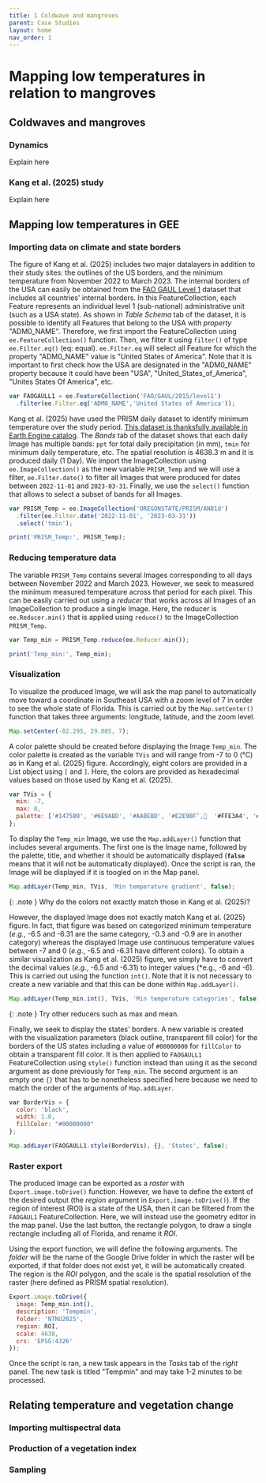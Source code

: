 ```yaml
---
title: 1 Coldwave and mangroves
parent: Case Studies
layout: home
nav_order: 1
---
```


# Mapping low temperatures in relation to mangroves

## Coldwaves and mangroves

### Dynamics

Explain here

### Kang et al. (2025) study

Explain here 

## Mapping low temperatures in GEE

### Importing data on climate and state borders

The figure of Kang et al. (2025) includes two major datalayers in addition to their study sites: the outlines of the US borders, and the minimum temperature from November 2022 to March 2023. The internal borders of the USA can easily be obtained from the [FAO GAUL Level 1](https://developers.google.com/earth-engine/datasets/catalog/FAO_GAUL_2015_level1) dataset that includes all countries' internal borders. In this FeatureCollection, each Feature represents an individual level 1 (sub-national) administrative unit (such as a USA state). As shown in *Table Schema* tab of the dataset, it is possible to identify all Features that belong to the USA with *property* "ADM0_NAME". Therefore, we first import the FeatureCollection using ``ee.FeatureCollection()`` function. Then, we filter it using ``filter()`` of type ``ee.Filter.eq()`` (eq: equal). ``ee.Filter.eq`` will select all Feature for which the property "ADM0_NAME" value is "United States of America". Note that it is important to first check how the USA are designated in the "ADM0_NAME" property because it could have been "USA", "United_States_of_America", "Unites States Of America", etc.

```js
var FAOGAULL1 = ee.FeatureCollection('FAO/GAUL/2015/level1')
  .filter(ee.Filter.eq('ADM0_NAME','United States of America'));
```

Kang et al. (2025) have used the PRISM daily dataset to identify minimum temperature over the study period. [This dataset is thanksfully available in Earth Engine catalog](https://developers.google.com/earth-engine/datasets/catalog/OREGONSTATE_PRISM_AN81d). The *Bands* tab of the dataset shows that each daily Image has multiple bands: ``ppt`` for total daily precipitation (in mm), ``tmin`` for minimum daily temperature, etc. The spatial resolution is 4638.3 m and it is produced daily (1 Day). We import the ImageCollection using ``ee.ImageCollection()`` as the new variable ``PRISM_Temp`` and we will use a filter, ``ee.Filter.date()`` to filter all Images that were produced for dates between ``2022-11-01`` and ``2023-03-31``. Finally, we use the ``select()`` function that allows to select a subset of bands for all Images.

```js
var PRISM_Temp = ee.ImageCollection('OREGONSTATE/PRISM/AN81d')
  .filter(ee.Filter.date('2022-11-01', '2023-03-31'))
  .select('tmin');

print('PRISM_Temp:', PRISM_Temp);
```

### Reducing temperature data

The variable ``PRISM_Temp`` contains several Images corresponding to all days between November 2022 and March 2023. However, we seek to measured the minimum measured temperature across that period for each pixel. This can be easily carried out using a *reducer* that works across all Images of an ImageCollection to produce a single Image. Here, the reducer is ``ee.Reducer.min()`` that is applied using ``reduce()`` to the ImageCollection ``PRISM_Temp``.

```js
var Temp_min = PRISM_Temp.reduce(ee.Reducer.min());

print('Temp_min:', Temp_min);
```

### Visualization

To visualize the produced Image, we will ask the map panel to automatically move toward a coordinate in Southeast USA with a zoom level of 7 in order to see the whole state of Florida. This is carried out by the ``Map.setCenter()`` function that takes three arguments: longitude, latitude, and the zoom level.

```js
Map.setCenter(-82.295, 29.085, 7);
```

A color palette should be created before displaying the Image ``Temp_min``. The color palette is created as the variable ``TVis`` and will range from -7 to 0 (°C) as in Kang et al. (2025) figure. Accordingly, eight colors are provided in a List object using ``[`` and ``]``. Here, the colors are provided as hexadecimal values based on those used by Kang et al. (2025).

```js
var TVis = {
  min: -7,
  max: 0,
  palette: ['#1475B9', '#6E9ABD', '#AABEBD', '#E2E9BF’,  '#FFE3A4', '#FFA672', '#FE6F47', '#F72B22'],
};
```

To display the ``Temp_min`` Image, we use the ``Map.addLayer()`` function that includes several arguments. The first one is the Image name, followed by the palette, title, and whether it should be automatically displayed (**``false``** means that it will not be automatically displayed). Once the script is ran, the Image will be displayed if it is toogled on in the Map panel.

```js
Map.addLayer(Temp_min, TVis, 'Min temperature gradient', false);
```

{: .note }
Why do the colors not exactly match those in Kang et al. (2025)?

However, the displayed Image does not exactly match Kang et al. (2025) figure. In fact, that figure was based on categorized minimum temperature (*e.g.*, -6.5 and -6.31 are the same category, -0.3 and -0.9 are in another category) whereas the displayed Image use continuous temperature values between -7 and 0 (*e.g.*, -6.5 and -6.31 have different colors). To obtain a similar visualization as Kang et al. (2025) figure, we simply have to convert the decimal values (*e.g.*, -6.5 and -6.31) to integer values (*e.g., -6 and -6). This is carried out using the function ``int()``. Note that it is not necessary to create a new variable and that this can be done within ``Map.addLayer()``.


```js
Map.addLayer(Temp_min.int(), TVis, 'Min temperature categories', false);
```

{: .note }
Try other reducers such as max and mean.

Finally, we seek to display the states' borders. A new variable is created with the visualization parameters (black outline, transparent fill color) for the borders of the US states including a value of ``#00000000`` for ``fillColor`` to obtain a transparent fill color. It is then applied to ``FAOGAULL1`` FeatureCollection using ``style()`` function instead than using it as the second argument as done previously for ``Temp_min``. The second argument is an empty one ``{}`` that has to be nonetheless specified here because we need to match the order of the arguments of ``Map.addLayer``.

```js
var BorderVis = {
  color: 'black',
  width: 1.0,
  fillColor: "#00000000"
};

Map.addLayer(FAOGAULL1.style(BorderVis), {}, 'States', false);
```

### Raster export
The produced Image can be exported as a *raster* with ``Export.image.toDrive()`` function. However, we have to define the extent of the desired output (the *region* argument in ``Export.image.toDrive()``). If the region of interest (ROI) is a state of the USA, then it can be filtered from the ``FAOGAUL1`` FeatureCollection. Here, we will instead use the geometry editor in the map panel. Use the last button, the rectangle polygon, to draw a single rectangle including all of Florida, and rename it *ROI*.

Using the export function, we will define the following arguments. The *folder* will be the name of the Google Drive folder in which the raster will be exported, if that folder does not exist yet, it will be automatically created. The region is the *ROI* polygon, and the scale is the spatial resolution of the raster (here defined as PRISM spatial resolution).

```js
Export.image.toDrive({
  image: Temp_min.int(),
  description: 'Tempmin',
  folder: 'NTNU2025',
  region: ROI,
  scale: 4638,
  crs: 'EPSG:4326'
});
```

Once the script is ran, a new task appears in the *Tasks* tab of the *right* panel. The new task is titled "Tempmin" and may take 1-2 minutes to be processed.

## Relating temperature and vegetation change

### Importing multispectral data


### Production of a vegetation index


### Sampling
